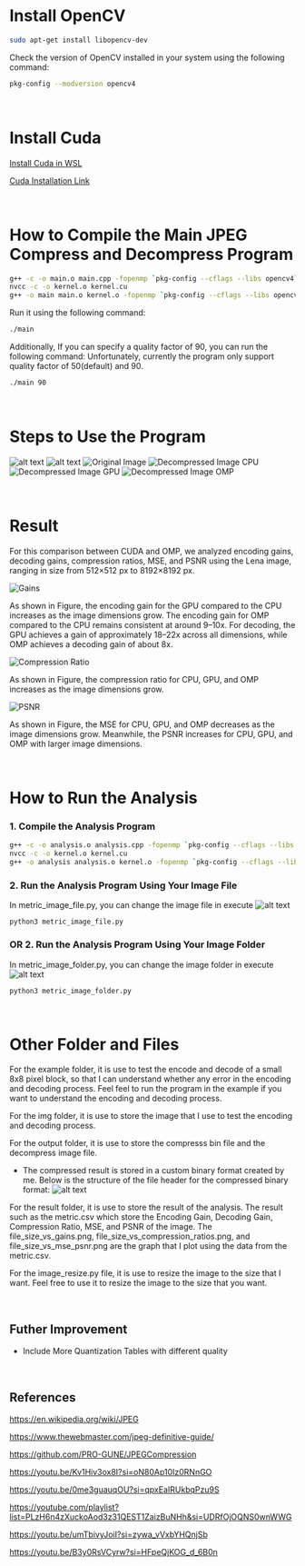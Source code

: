 # Install OpenCV

```bash
sudo apt-get install libopencv-dev
```

Check the version of OpenCV installed in your system using the following command:

```bash
pkg-config --modversion opencv4
```

<br />

# Install Cuda

[Install Cuda in WSL](https://www.youtube.com/watch?v=JaHVsZa2jTc&ab_channel=NVIDIADeveloper)

[Cuda Installation Link](https://developer.nvidia.com/cuda-downloads)

<br />

# How to Compile the Main JPEG Compress and Decompress Program

```bash
g++ -c -o main.o main.cpp -fopenmp `pkg-config --cflags --libs opencv4` -std=c++17
nvcc -c -o kernel.o kernel.cu
g++ -o main main.o kernel.o -fopenmp `pkg-config --cflags --libs opencv4` -L/usr/local/cuda/lib64 -lcudart
```

Run it using the following command:

```bash
./main
```

Additionally, If you can specify a quality factor of 90, you can run the following command:
Unfortunately, currently the program only support quality factor of 50(default) and 90.

```bash
./main 90
```

<br />

# Steps to Use the Program

![alt text](image.png)
![alt text](image-2.png)
![Original Image](img/Boy_1024.png)
![Decompressed Image CPU](output/decompress_image_cpu.png)
![Decompressed Image GPU](output/decompress_image_gpu.png)
![Decompressed Image OMP](output/decompress_image_omp.png)

<br />

# Result

For this comparison between CUDA and OMP, we analyzed encoding gains, decoding gains, compression ratios, MSE, and PSNR using the Lena image, ranging in size from 512×512 px to 8192×8192 px.

![Gains](result/file_size_vs_gains.png)

As shown in Figure, the encoding gain for the GPU compared to the CPU increases as the image dimensions grow. The encoding gain for OMP compared to the CPU remains consistent at around 9–10x. For decoding, the GPU achieves a gain of approximately 18–22x across all dimensions, while OMP achieves a decoding gain of about 8x.

![Compression Ratio](result/file_size_vs_compression_ratios.png)

As shown in Figure, the compression ratio for CPU, GPU, and OMP increases as the image dimensions grow.

![PSNR](result/file_size_vs_mse_psnr.png)

As shown in Figure, the MSE for CPU, GPU, and OMP decreases as the image dimensions grow. Meanwhile, the PSNR increases for CPU, GPU, and OMP with larger image dimensions.

<br />

# How to Run the Analysis

### 1. Compile the Analysis Program

```bash
g++ -c -o analysis.o analysis.cpp -fopenmp `pkg-config --cflags --libs opencv4` -std=c++17
nvcc -c -o kernel.o kernel.cu
g++ -o analysis analysis.o kernel.o -fopenmp `pkg-config --cflags --libs opencv4` -L/usr/local/cuda/lib64 -lcudart
```

### 2. Run the Analysis Program Using Your Image **File**

In metric_image_file.py, you can change the image file in execute
![alt text](image-4.png)

```
python3 metric_image_file.py
```

### OR 2. Run the Analysis Program Using Your Image **Folder**

In metric_image_folder.py, you can change the image folder in execute
![alt text](image-5.png)

```
python3 metric_image_folder.py
```

<br />

# Other Folder and Files

For the example folder, it is use to test the encode and decode of a small 8x8 pixel block, so that I can understand whether any error in the encoding and decoding process. Feel feel to run the program in the example if you want to understand the encoding and decoding process.

For the img folder, it is use to store the image that I use to test the encoding and decoding process.

For the output folder, it is use to store the compresss bin file and the decompress image file.

- The compressed result is stored in a custom binary format created by me. Below is the structure of the file header for the compressed binary format:
  ![alt text](image-3.png)

For the result folder, it is use to store the result of the analysis. The result such as the metric.csv which store the Encoding Gain, Decoding Gain, Compression Ratio, MSE, and PSNR of the image. The file_size_vs_gains.png, file_size_vs_compression_ratios.png, and file_size_vs_mse_psnr.png are the graph that I plot using the data from the metric.csv.

For the image_resize.py file, it is use to resize the image to the size that I want. Feel free to use it to resize the image to the size that you want.

<br />

## Futher Improvement

- Include More Quantization Tables with different quality

<br />

## References

https://en.wikipedia.org/wiki/JPEG

https://www.thewebmaster.com/jpeg-definitive-guide/

https://github.com/PRO-GUNE/JPEGCompression

https://youtu.be/Kv1Hiv3ox8I?si=oN80Ap10Iz0RNnGO

https://youtu.be/0me3guauqOU?si=qpxEaIRUkbqPzu9S

https://youtube.com/playlist?list=PLzH6n4zXuckoAod3z31QEST1ZaizBuNHh&si=UDRfOjOQNS0wnWWG

https://youtu.be/umTbivyJoiI?si=zywa_vVxbYHQnjSb

https://youtu.be/B3y0RsVCyrw?si=HFpeQjKOG_d_6B0n
